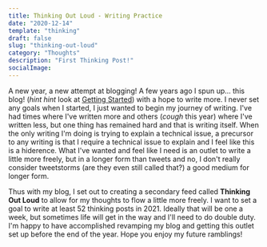 ```yaml
---
title: Thinking Out Loud - Writing Practice
date: "2020-12-14"
template: "thinking"
draft: false
slug: "thinking-out-loud"
category: "Thoughts"
description: "First Thinking Post!"
socialImage:
---
```


A new year, a new attempt at blogging! A few years ago I spun up... this blog! (_hint hint_ look at [Getting Started](getting-started)) with a hope to write more. I never set any goals when I started, I just wanted to begin my journey of writing. I've had times where I've written more and others (_cough_ this year) where I've written less, but one thing has remained hard and that is writing itself. When the only writing I'm doing is trying to explain a technical issue, a precursor to any writing is that I require a technical issue to explain and I feel like this is a hiderence. What I've wanted and feel like I need is an outlet to write a little more freely, but in a longer form than tweets and no, I don't really consider tweetstorms (are they even still called that?) a good medium for longer form.

Thus with my blog, I set out to creating a secondary feed called **Thinking Out Loud** to allow for my thoughts to flow a little more freely. I want to set a goal to write at least 52 thinking posts in 2021. Ideally that will be one a week, but sometimes life will get in the way and I'll need to do double duty. I'm happy to have accomplished revamping my blog and getting this outlet set up before the end of the year. Hope you enjoy my future ramblings!
